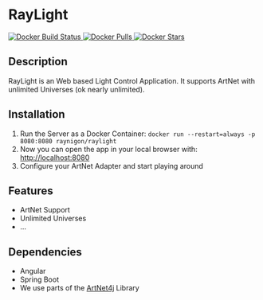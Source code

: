 # RayLight
[
![Docker Build Status](https://img.shields.io/docker/cloud/build/raynigon/raylight)
![Docker Pulls](https://img.shields.io/docker/pulls/raynigon/raylight)
![Docker Stars](https://img.shields.io/docker/stars/raynigon/raylight)
](https://hub.docker.com/r/raynigon/raylight)

## Description
RayLight is an Web based Light Control Application.
It supports ArtNet with unlimited Universes (ok nearly unlimited).

## Installation
1. Run the Server as a Docker Container: `docker run --restart=always -p 8080:8080 raynigon/raylight`
2. Now you can open the app in your local browser with: [http://localhost:8080](http://localhost:8080)
3. Configure your ArtNet Adapter and start playing around

## Features

 - ArtNet Support
 - Unlimited Universes
 - ...

## Dependencies
 - Angular
 - Spring Boot
 - We use parts of the [ArtNet4j](https://github.com/cansik/artnet4j) Library
